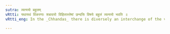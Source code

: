 ```yaml
---
sutra: व्यत्ययो बहुलम्
vRtti: यथायथं विकरणाः शबादयो विहितास्तेषां छन्दसि विषये बहुलं व्यत्ययो भवति ॥
vRtti_eng: In the _Chhandas_ there is diversely an interchange of the various _vikaranas_ शप् and the rest which have been previously ordained under special circumstances.

---
```

